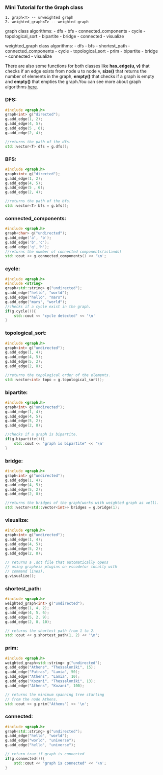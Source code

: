 ### Mini Tutorial for the Graph class

    1. graph<T> -- unweighted graph
    2. weighted_graph<T> -- weighted graph
graph class algorithms:
    - dfs
    - bfs
    - connected_components
    - cycle
    - topological_sort
    - bipartite
    - bridge
    - connected
    - visualize

weighted_graph class algorithms:
    - dfs
    - bfs
    - shortest_path
    - connected_components
    - cycle
    - topological_sort
    - prim
    - bipartite
    - bridge
    - connected
    - visualize

There are also some functions for both classes like **has_edge(u, v)** that checks if an edge exists from node u to node v, **size()** that returns the number of elements in the graph, **empty()** that checks if a graph is empty and **empty()** that empties the graph.You can see more about graph algorithms [here](https://github.com/nikolasfil/AlgoDay/tree/main/AlgoDay-1/Spiros).
### **DFS**:
```cpp
#include <graph.h>
graph<int> g("directed");
g.add_edge(1, 2);
g.add_edge(4, 5);
g.add_edge(5 , 6);
g.add_edge(2, 4);

//returns the path of the dfs.
std::vector<T> dfs = g.dfs();
```

### **BFS**:
```cpp
#include <graph.h>
graph<int> g("directed");
g.add_edge(1, 2);
g.add_edge(4, 5);
g.add_edge(5 , 6);
g.add_edge(2, 4);

//returns the path of the bfs.
std::vector<T> bfs = g.bfs();
```

### **connected_components**:
```cpp
#include <graph.h>
graph<char> g("undirected");
g.add_edge('a', 'b');
g.add_edge('b','c');
g.add_edge('g','h');
//returns the number of connected components(islands)
std::cout << g.connected_components() << '\n';
```

### **cycle**:
```cpp
#include <graph.h>
#include <string>
graph<std::string> g("undirected");
g.add_edge("hello", "world");
g.add_edge("hello", "mars");
g.add_edge("mars", "world"); 
//checks if a cycle exist in the graph.
if(g.cycle()){
    std::cout << "cycle detected" << '\n'
}
```

### **topological_sort**:
```cpp
#include <graph.h>
graph<int> g("undirected");
g.add_edge(1, 4);
g.add_edge(4, 5);
g.add_edge(5, 2);
g.add_edge(2, 8);

//returns the topological order of the elements.
std::vector<int> topo = g.topological_sort();
```
### **bipartite**:
```cpp
#include <graph.h>
graph<int> g("undirected");
g.add_edge(1, 4);
g.add_edge(4, 5);
g.add_edge(5, 2);
g.add_edge(2, 8);

//checks if a graph is bipartite.
if(g.bipartite()){
    std::cout << "graph is bipartite" << '\n'
}
```

### **bridge**:
```cpp
#include <graph.h>
graph<int> g("undirected");
g.add_edge(1, 4);
g.add_edge(4, 5);
g.add_edge(5, 2);
g.add_edge(2, 8);

//returns the bridges of the graph(works with weighted graph as well).
std::vector<std::vector<int>> bridges = g.bridge(1);
```

### **visualize**:
```cpp
#include <graph.h>
graph<int> g("undirected");
g.add_edge(1, 4);
g.add_edge(4, 5);
g.add_edge(5, 2);
g.add_edge(2, 8);

// returns a .dot file that automatically opens
// using graphviz plugins on vscode(or locally with 
// command lines).
g.visualize();
```

### **shortest_path**:
```cpp
#include <graph.h>
weighted_graph<int> g("undirected");
g.add_edge(1, 4, 2);
g.add_edge(4, 5, 6);
g.add_edge(5, 2, 9);
g.add_edge(2, 8, 10);

// returns the shortest path from 1 to 2.
std::cout << g.shortest_path(1, 2) << '\n';
```

### **prim**:
```cpp
#include <graph.h>
weighted_graph<std::string> g("undirected");
g.add_edge("Athens", "Thessaloniki", 15);
g.add_edge("Patras", "Lamia", 50);
g.add_edge("Athens", "Lamia", 10);
g.add_edge("Kozani", "Thessaloniki", 13);
g.add_edge("Athens", "Kozani", 100);

// returns the minimum spanning tree starting 
// from the node Athens.
std::cout << g.prim("Athens") << '\n';
```

### **connected**:

```cpp
#include <graph.h>
graph<std::string> g("undirected");
g.add_edge("hello", "world");
g.add_edge("world", "universe");
g.add_edge("hello", "universe");

// return true if graph is connected 
if(g.connected()){
    std::cout << "graph is connected" << '\n';
}
```
